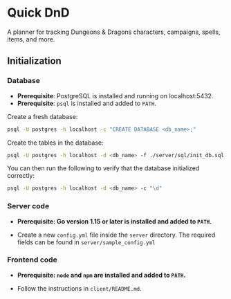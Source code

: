 # Quick DnD
A planner for tracking Dungeons & Dragons characters, campaigns, spells, items, and more.

## Initialization

### Database

* **Prerequisite**: PostgreSQL is installed and running on localhost:5432.
* **Prerequisite**: `psql` is installed and added to `PATH`.

Create a fresh database:

```sh
psql -U postgres -h localhost -c "CREATE DATABASE <db_name>;"
```

Create the tables in the database:

```sh
psql -U postgres -h localhost -d <db_name> -f ./server/sql/init_db.sql
```

You can then run the following to verify that the database initialized correctly:

```sh
psql -U postgres -h localhost -d <db_name> -c "\d"
```

### Server code

* **Prerequisite: Go version 1.15 or later is installed and added to `PATH`.**

* Create a new `config.yml` file inside the `server` directory. The required fields can be found in `server/sample_config.yml`

### Frontend code

* **Prerequisite: `node` and `npm` are installed and added to `PATH`.**

* Follow the instructions in `client/README.md`.
